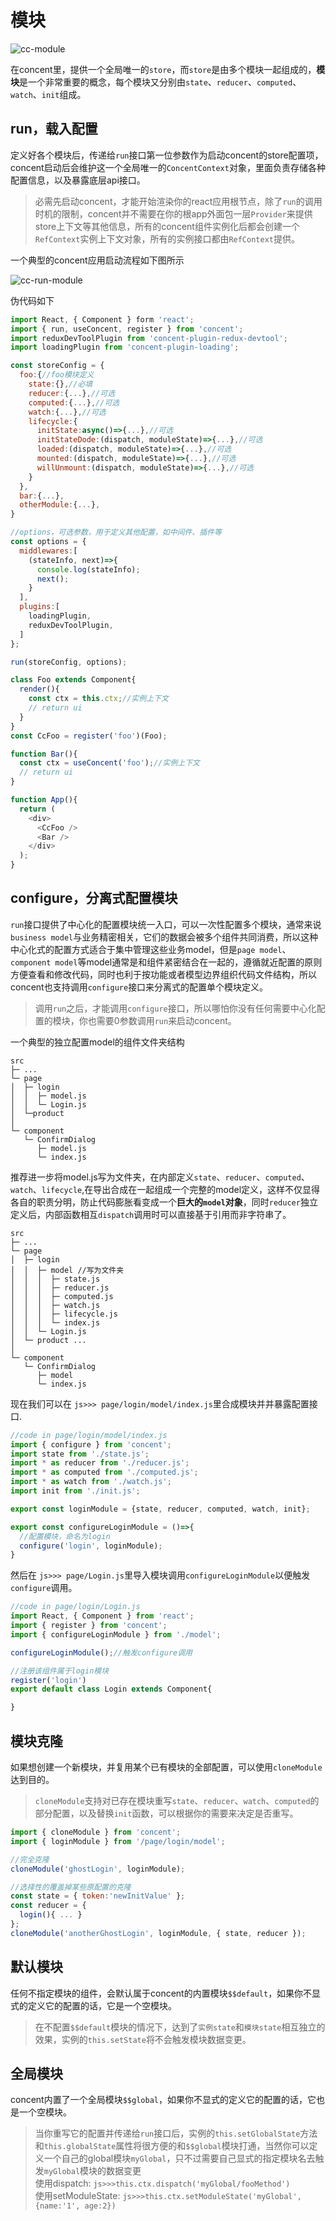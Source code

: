 # 模块
![cc-module](/concent-doc/img/module-lifecycle.png) 

在concent里，提供一个全局唯一的`store`，而`store`是由多个模块一起组成的，**模块**是一个非常重要的概念，每个模块又分别由`state`、`reducer`、`computed`、`watch`、`init`组成。

## run，载入配置
定义好各个模块后，传递给`run`接口第一位参数作为启动concent的store配置项，concent启动后会维护这一个全局唯一的`ConcentContext`对象，里面负责存储各种配置信息，以及暴露底层api接口。   
> 必需先启动concent，才能开始渲染你的react应用根节点，除了`run`的调用时机的限制，concent并不需要在你的根app外面包一层`Provider`来提供store上下文等其他信息，所有的concent组件实例化后都会创建一个`RefContext`实例上下文对象，所有的实例接口都由`RefContext`提供。   

一个典型的concent应用启动流程如下图所示

![cc-run-module](/concent-doc/img/cc-run-module-v1.png)

伪代码如下
```js
import React, { Component } form 'react';
import { run, useConcent, register } from 'concent';
import reduxDevToolPlugin from 'concent-plugin-redux-devtool';
import loadingPlugin from 'concent-plugin-loading';

const storeConfig = {
  foo:{//foo模块定义
    state:{},//必填
    reducer:{...},//可选
    computed:{...},//可选
    watch:{...},//可选
    lifecycle:{
      initState:async()=>{...},//可选
      initStateDode:(dispatch, moduleState)=>{...},//可选
      loaded:(dispatch, moduleState)=>{...},//可选
      mounted:(dispatch, moduleState)=>{...},//可选
      willUnmount:(dispatch, moduleState)=>{...},//可选
    }
  },
  bar:{...},
  otherModule:{...},
}

//options，可选参数，用于定义其他配置，如中间件、插件等
const options = {
  middlewares:[
    (stateInfo, next)=>{
      console.log(stateInfo);
      next();
    }
  ],
  plugins:[
    loadingPlugin,
    reduxDevToolPlugin,
  ]
};

run(storeConfig, options);

class Foo extends Component{
  render(){
    const ctx = this.ctx;//实例上下文
    // return ui
  }
}
const CcFoo = register('foo')(Foo);

function Bar(){
  const ctx = useConcent('foo');//实例上下文
  // return ui
}

function App(){
  return (
    <div>
      <CcFoo />
      <Bar />
    </div>
  );
}

```

## configure，分离式配置模块
`run`接口提供了中心化的配置模块统一入口，可以一次性配置多个模块，通常来说`business model`与业务精密相关，它们的数据会被多个组件共同消费，所以这种中心化式的配置方式适合于集中管理这些业务model，但是`page model`、`component model`等model通常是和组件紧密结合在一起的，遵循就近配置的原则方便查看和修改代码，同时也利于按功能或者模型边界组织代码文件结构，所以concent也支持调用`configure`接口来分离式的配置单个模块定义。
> 调用`run`之后，才能调用`configure`接口，所以哪怕你没有任何需要中心化配置的模块，你也需要0参数调用`run`来启动concent。

一个典型的独立配置model的组件文件夹结构
```
src
├─ ...
└─ page
│  ├─ login
│  │  ├─ model.js
│  │  └─ Login.js
│  └─product
│  
└─ component
   └─ ConfirmDialog
      ├─ model.js
      └─ index.js
```
推荐进一步将model.js写为文件夹，在内部定义`state`、`reducer`、`computed`、`watch`、`lifecycle`,在导出合成在一起组成一个完整的model定义，这样不仅显得各自的职责分明，防止代码膨胀看变成一个**巨大的`model`对象**，同时`reducer`独立定义后，内部函数相互`dispatch`调用时可以直接基于引用而非字符串了。
```js{5}
src
├─ ...
└─ page
│  ├─ login
│  │  ├─ model //写为文件夹
│  │  │  ├─ state.js
│  │  │  ├─ reducer.js
│  │  │  ├─ computed.js
│  │  │  ├─ watch.js
│  │  │  ├─ lifecycle.js
│  │  │  └─ index.js
│  │  └─ Login.js
│  └─ product ...
│  
└─ component
   └─ ConfirmDialog
      ├─ model
      └─ index.js
```
现在我们可以在 `js>>> page/login/model/index.js`里合成模块并并暴露配置接口.
```js
//code in page/login/model/index.js
import { configure } from 'concent';
import state from './state.js'; 
import * as reducer from './reducer.js'; 
import * as computed from './computed.js'; 
import * as watch from './watch.js'; 
import init from './init.js'; 

export const loginModule = {state, reducer, computed, watch, init};

export const configureLoginModule = ()=>{
  //配置模块，命名为login
  configure('login', loginModule);
}

```
然后在 `js>>> page/Login.js`里导入模块调用`configureLoginModule`以便触发`configure`调用。
```js
//code in page/login/Login.js
import React, { Component } from 'react';
import { register } from 'concent';
import { configureLoginModule } from './model';

configureLoginModule();//触发configure调用

//注册该组件属于login模块
register('login')
export default class Login extends Component{

}
```

## 模块克隆
如果想创建一个新模块，并复用某个已有模块的全部配置，可以使用`cloneModule`达到目的。
> `cloneModule`支持对已存在模块重写`state`、`reducer`、`watch`、`computed`的部分配置，以及替换`init`函数，可以根据你的需要来决定是否重写。

```js
import { cloneModule } from 'concent';
import { loginModule } from '/page/login/model';

//完全克隆
cloneModule('ghostLogin', loginModule);

//选择性的覆盖掉某些原配置的克隆
const state = { token:'newInitValue' };
const reducer = {
  login(){ ... }
};
cloneModule('anotherGhostLogin', loginModule, { state, reducer });

```

## 默认模块
任何不指定模块的组件，会默认属于concent的内置模块`$$default`，如果你不显式的定义它的配置的话，它是一个空模块。
> 在不配置`$$default`模块的情况下，达到了`实例state`和`模块state`相互独立的效果，实例的`this.setState`将不会触发模块数据变更。

## 全局模块
concent内置了一个全局模块`$$global`，如果你不显式的定义它的配置的话，它也是一个空模块。
> 当你重写它的配置并传递给`run`接口后，实例的`this.setGlobalState`方法和`this.globalState`属性将很方便的和`$$global`模块打通，当然你可以定义一个自己的global模块`myGlobal`，只不过需要自己显式的指定模块名去触发`myGlobal`模块的数据变更    
>使用dispatch: `js>>>this.ctx.dispatch('myGlobal/fooMethod')`    
>使用setModuleState: `js>>>this.ctx.setModuleState('myGlobal', {name:'1', age:2})`    